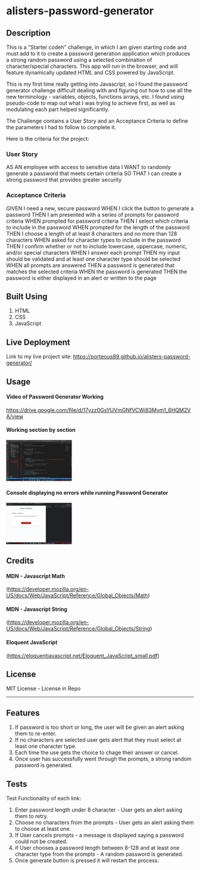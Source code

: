 # alisters-password-generator

## Description

This is a "Starter codeh" challenge, in which I am given starting code and must add to it to create a password generation application which produces a strong random password using a selected combination of character/special characters. This app will run in the browser, and will feature dynamically updated HTML and CSS powered by JavaScript.

This is my first time really getting into Javascript, so I found the password generator challenge difficult dealing with and figuring out how to use all the new terminology - variables, objects, functions arrays, etc. I found using pseudo-code to map out what I was trying to achieve first, as well as modulating each part helped significantly.

The Challenge contains a User Story and an Acceptance Criteria to define the parameters I had to follow to complete it.

Here is the criteria for the project:

### User Story
AS AN employee with access to sensitive data
I WANT to randomly generate a password that meets certain criteria
SO THAT I can create a strong password that provides greater security

### Acceptance Criteria 
GIVEN I need a new, secure password
WHEN I click the button to generate a password
THEN I am presented with a series of prompts for password criteria
WHEN prompted for password criteria
THEN I select which criteria to include in the password
WHEN prompted for the length of the password
THEN I choose a length of at least 8 characters and no more than 128 characters
WHEN asked for character types to include in the password
THEN I confirm whether or not to include lowercase, uppercase, numeric, and/or special characters
WHEN I answer each prompt
THEN my input should be validated and at least one character type should be selected
WHEN all prompts are answered
THEN a password is generated that matches the selected criteria
WHEN the password is generated
THEN the password is either displayed in an alert or written to the page


## Built Using

1. HTML
2. CSS
3. JavaScript

## Live Deployment

Link to my live project site: https://porteous89.github.io/alisters-password-generator/

## Usage

#### Video of Password Generator Working
https://drive.google.com/file/d/17yzz0GsYUVmGNfVCWi83Mvm1_6HQM2VA/view

#### Working section by section
<img src="Develop\assets\Working-section-by-section.png" width= 35% >

#### Console displaying no errors while running Password Generator
<img src="Develop\assets\console-noErrors.png" width= 35% >



## Credits

#### MDN - Javascript Math
(https://developer.mozilla.org/en-US/docs/Web/JavaScript/Reference/Global_Objects/Math)

#### MDN - Javascript String
(https://developer.mozilla.org/en-US/docs/Web/JavaScript/Reference/Global_Objects/String)

#### Eloquent JavaScript
(https://eloquentjavascript.net/Eloquent_JavaScript_small.pdf)


## License

MIT License - License in Repo

---

## Features

1. If password is too short or long, the user will be given an alert asking them to re-enter.
2. If no characters are selected user gets alert that they must select at least one character type.
3. Each time the use gets the choice to chage their answer or cancel.
4. Once user has successfully went through the prompts, a strong random password is generated.

## Tests

Test Functionality of each link:

1. Enter password length under 8 character - User gets an alert asking them to retry.
2. Choose no characters from the prompts - User gets an alert asking them to choose at least one.
3. If User cancels prompts - a message is displayed saying a password could not be created.
4. if User chooses a password length between 8-128 and at least one character type from the prompts - A random password is generated.
5. Once generate button is pressed it will restart the process.
